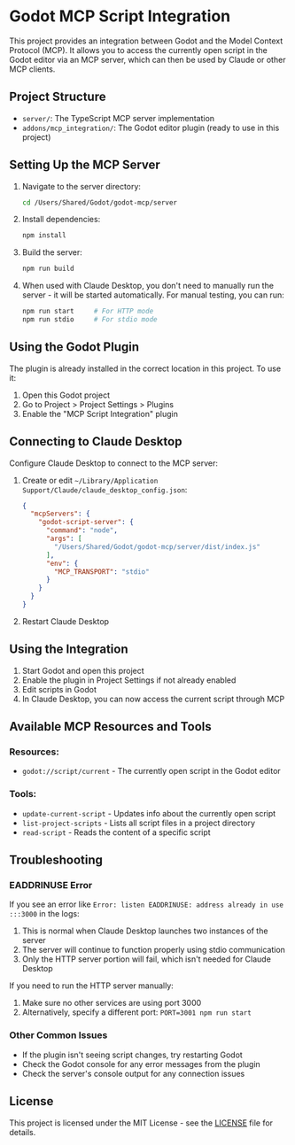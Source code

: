 # Godot MCP Script Integration

This project provides an integration between Godot and the Model Context Protocol (MCP). It allows you to access the currently open script in the Godot editor via an MCP server, which can then be used by Claude or other MCP clients.

## Project Structure

- `server/`: The TypeScript MCP server implementation
- `addons/mcp_integration/`: The Godot editor plugin (ready to use in this project)

## Setting Up the MCP Server

1. Navigate to the server directory:
   ```bash
   cd /Users/Shared/Godot/godot-mcp/server
   ```

2. Install dependencies:
   ```bash
   npm install
   ```

3. Build the server:
   ```bash
   npm run build
   ```

4. When used with Claude Desktop, you don't need to manually run the server - it will be started automatically. For manual testing, you can run:
   ```bash
   npm run start     # For HTTP mode
   npm run stdio     # For stdio mode
   ```

## Using the Godot Plugin

The plugin is already installed in the correct location in this project. To use it:

1. Open this Godot project
2. Go to Project > Project Settings > Plugins
3. Enable the "MCP Script Integration" plugin

## Connecting to Claude Desktop

Configure Claude Desktop to connect to the MCP server:

1. Create or edit `~/Library/Application Support/Claude/claude_desktop_config.json`:
   ```json
   {
     "mcpServers": {
       "godot-script-server": {
         "command": "node",
         "args": [
           "/Users/Shared/Godot/godot-mcp/server/dist/index.js"
         ],
         "env": {
           "MCP_TRANSPORT": "stdio"
         }
       }
     }
   }
   ```

2. Restart Claude Desktop

## Using the Integration

1. Start Godot and open this project
2. Enable the plugin in Project Settings if not already enabled
3. Edit scripts in Godot
4. In Claude Desktop, you can now access the current script through MCP

## Available MCP Resources and Tools

### Resources:
- `godot://script/current` - The currently open script in the Godot editor

### Tools:
- `update-current-script` - Updates info about the currently open script
- `list-project-scripts` - Lists all script files in a project directory
- `read-script` - Reads the content of a specific script

## Troubleshooting

### EADDRINUSE Error

If you see an error like `Error: listen EADDRINUSE: address already in use :::3000` in the logs:

1. This is normal when Claude Desktop launches two instances of the server
2. The server will continue to function properly using stdio communication
3. Only the HTTP server portion will fail, which isn't needed for Claude Desktop

If you need to run the HTTP server manually:

1. Make sure no other services are using port 3000
2. Alternatively, specify a different port: `PORT=3001 npm run start`

### Other Common Issues

- If the plugin isn't seeing script changes, try restarting Godot
- Check the Godot console for any error messages from the plugin
- Check the server's console output for any connection issues

## License

This project is licensed under the MIT License - see the [LICENSE](LICENSE) file for details.